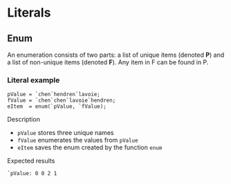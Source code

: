# Literals

## Enum

An enumeration consists of two parts: a list of unique items (denoted **P**)
and a list of non-unique items (denoted **F**).  Any item in F can be found in
P.

### Literal example

```
pValue = `chen`hendren`lavoie;
fValue = `chen`chen`lavoie`hendren;
eItem  = enum(`pValue, `fValue);
```

Description

- `pValue` stores three unique names
- `fValue` enumerates the values from `pValue`
- `eItem` saves the enum created by the function `enum`

Expected results

```
`pValue: 0 0 2 1
```


